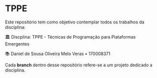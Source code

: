# TPPE

Este repositório tem como objetivo contemplar todos os trabalhos da disciplina:

🏛 Discplina:</b> TPPE - Técnicas de Programação para Plataformas Emergentes

📚 Daniel de Sousa Oliveira Melo Veras • 170008371


Cada <b>branch</b> dentro desse repositório refere-se a um projeto dedicado a disciplina.

